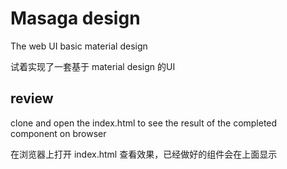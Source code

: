 # Masaga design
The web UI basic material design

试着实现了一套基于 material design 的UI

## review
clone and open the index.html to see the result of the completed component on browser

在浏览器上打开 index.html 查看效果，已经做好的组件会在上面显示
